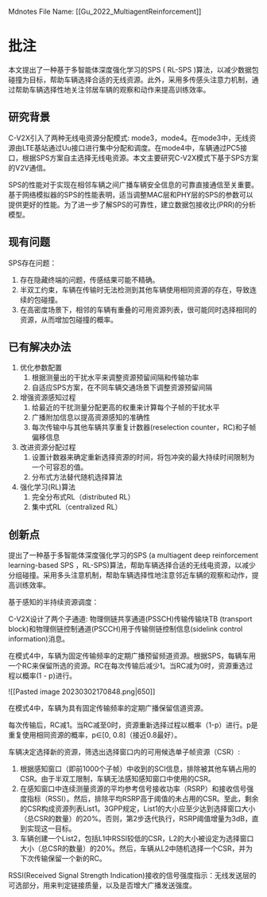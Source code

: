  Mdnotes File Name: [[Gu_2022_MultiagentReinforcement]]

# 批注
本文提出了一种基于多智能体深度强化学习的SPS ( RL-SPS )算法，以减少数据包碰撞为目标，帮助车辆选择合适的无线资源。此外，采用多传感头注意力机制，通过帮助车辆选择性地关注邻居车辆的观察和动作来提高训练效率。

## 研究背景
C-V2X引入了两种无线电资源分配模式: mode3，mode4。在mode3中，无线资源由LTE基站通过Uu接口进行集中分配和调度。在mode4中，车辆通过PC5接口，根据SPS方案自主选择无线电资源。本文主要研究C-V2X模式下基于SPS方案的V2V通信。

SPS的性能对于实现在相邻车辆之间广播车辆安全信息的可靠直接通信至关重要。基于网络模拟器的SPS的性能表明，适当调整MAC层和PHY层的SPS的参数可以提供更好的性能。为了进一步了解SPS的可靠性，建立数据包接收比(PRR)的分析模型。

## 现有问题
SPS存在问题：
1.  存在隐藏终端的问题，传感结果可能不精确。
2.  半双工约束，车辆在传输时无法检测到其他车辆使用相同资源的存在，导致连续的包碰撞。
3.  在高密度场景下，相邻的车辆有重叠的可用资源列表，很可能同时选择相同的资源，从而增加包碰撞的概率。

## 已有解决办法
1.  优化参数配置
    1.  根据测量出的干扰水平来调整资源预留间隔和传输功率
    2.  自适应SPS方案，在不同车辆交通场景下调整资源预留间隔
2.  增强资源感知过程
    1.  给最近的干扰测量分配更高的权重来计算每个子帧的干扰水平
    2.  广播附加信息以提高资源感知的准确性
    3.  每次传输中与其他车辆共享重复计数器(reselection counter，RC)和子帧偏移信息
3.  改进资源分配过程
    1. 设置计数器来确定重新选择资源的时间，将包冲突的最大持续时间限制为一个可容忍的值。
    2. 分布式方法替代随机选择算法
4. 强化学习(RL)算法
    1.  完全分布式RL（distributed RL）
    2.  集中式RL（centralized RL）

## 创新点
提出了一种基于多智能体深度强化学习的SPS (a multiagent deep reinforcement learning-based SPS&nbsp;，RL-SPS)算法，帮助车辆选择合适的无线电资源，以减少分组碰撞。采用多头注意机制，帮助车辆选择性地注意邻近车辆的观察和动作，提高训练效率。

基于感知的半持续资源调度：

C-V2X设计了两个子通道: 物理侧链共享通道(PSSCH)传输传输块TB (transport block)和物理侧链控制通道(PSCCH)用于传输侧链控制信息(sidelink control information)消息。

在模式4中，车辆为固定传输频率的定期广播预留频道资源。根据SPS，每辆车用一个RC来保留所选的资源。RC在每次传输后减少1。当RC减为0时，资源重选过程以概率(1 - p)进行。

![[Pasted image 20230302170848.png|650]]

在模式4中，车辆为具有固定传输频率的定期广播保留信道资源。

每次传输后，RC减1。当RC减至0时，资源重新选择过程以概率（1-p）进行。p是重复使用相同资源的概率，p∈[0, 0.8]（接近0.8最好）。

车辆决定选择新的资源，筛选出选择窗口内的可用候选单子帧资源（CSR）:
1.  根据感知窗口（即前1000个子帧）中收到的SCI信息，排除被其他车辆占用的CSR。由于半双工限制，车辆无法感知感知窗口中使用的CSR。
2.  在感知窗口中连续测量资源的平均参考信号接收功率（RSRP）和接收信号强度指标（RSSI）。然后，排除平均RSRP高于阈值的未占用的CSR。至此，剩余的CSR构成资源列表List1。3GPP规定，List1的大小应至少达到选择窗口大小（总CSR的数量）的20%。否则，第2步迭代执行，RSRP阈值增量为3dB，直到实现这一目标。
3. 车辆创建一个List2，包括L1中RSSI较低的CSR，L2的大小被设定为选择窗口大小（总CSR的数量）的20%。然后，车辆从L2中随机选择一个CSR，并为下次传输保留一个新的RC。

RSSI(Received Signal Strength Indication)接收的信号强度指示：无线发送层的可选部分，用来判定链接质量，以及是否增大广播发送强度。